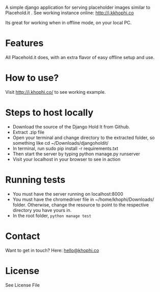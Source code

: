 A simple django application for serving placeholder images similar to Placehold.it . 
See working instance online: http://i.kkhophi.co 

Its great for working when in offline mode, on your local PC.

# Features
All Placehold.it does, with an extra flavor of easy offline setup and use.

# How to use?
Visit http://i.khophi.co/ to see working example.

# Steps to host locally
 - Download the source of the Django Hold It from Github.
 - Extract .zip file
 - Open your terminal and change directory to the extracted folder, so something like cd ~/Downloads/djangoholdit/
 - In terminal, run sudo pip install -r requirements.txt
 - Then start the server by typing python manage.py runserver
 - Visit your localhost in your browser to see in action

# Running tests
 - You must have the server running on localhost:8000
 - You must have the chromedriver file in ~/home/khophi/Downloads/ folder. Otherwise, change the resource to point to the respective directory you have yours in.
 - In the root folder, `python manage test`

Contact
=======
Want to get in touch? Here: hello@khophi.co

License
=======
See License File
